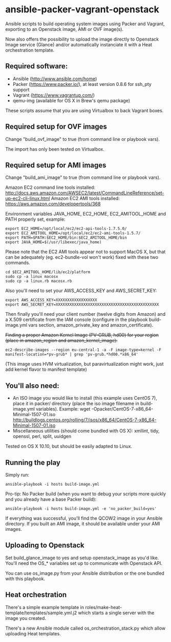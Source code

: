 # ansible-packer-vagrant-openstack

Ansible scripts to build operating system images using Packer and Vagrant, 
exporting to an Openstack image, AMI or OVF image(s).

Now also offers the possibility to upload the image directly to Openstack
Image service (Glance) and/or automatically instanciate it with a
Heat orchestration template.

## Required software:

- Ansible (http://www.ansible.com/home)
- Packer (https://www.packer.io/), at least version 0.8.6 for ssh_pty support
- Vagrant (https://www.vagrantup.com/)
- qemu-img (available for OS X in Brew's qemu package)

These scripts assume that you are using Virtualbox to back Vagrant boxes.

## Required setup for OVF images

Change "build_ovf_image" to true (from command line or playbook vars).

The import has only been tested on Virtualbox.

## Required setup for AMI images

Change "build_ami_image" to true (from command line or playbook vars).

Amazon EC2 command line tools installed: http://docs.aws.amazon.com/AWSEC2/latest/CommandLineReference/set-up-ec2-cli-linux.html
Amazon EC2 AMI tools installed: https://aws.amazon.com/developertools/368

Environment variables JAVA_HOME, EC2_HOME, EC2_AMITOOL_HOME and PATH properly set, 
example:

```
export EC2_HOME=/opt/local/ec2/ec2-api-tools-1.7.5.0/
export EC2_AMITOOL_HOME=/opt/local/ec2/ec2-ami-tools-1.5.7/
export PATH=$PATH:$EC2_HOME/bin:$EC2_AMITOOL_HOME/bin
export JAVA_HOME=$(/usr/libexec/java_home)
```

Please note that the EC2 AMI tools appear not to support MacOS X, but that can be
adequately (eg. ec2-bundle-vol won't work) fixed with these two commands.

```
cd $EC2_AMITOOL_HOME/lib/ec2/platform
sudo cp -a linux macosx
sudo cp -a linux.rb macosx.rb
```

Also you'll need to set your AWS_ACCESS_KEY and AWS_SECRET_KEY:

```
export AWS_ACCESS_KEY=XXXXXXXXXXXXXXXXXX
export AWS_SECRET_KEY=XXXXXXXXXXXXXXXXXXXXXXXXXXXXXXXXXXXXXXXXXXXXX
```

Then finally you'll need your client number (twelve digits from Amazon) and a X.509 
certificate from the IAM console (configure in the playbook build-image.yml vars 
section, amazon_private_key and amazon_certificate).

~~Finding a proper Amazon Kernel Image (PV-GRUB, hd00) for your region (place in amazon_region 
and amazon_kernel_image):~~
```
ec2-describe-images --region eu-central-1 -a -F image-type=kernel -F manifest-location=*pv-grub* | grep 'pv-grub.*hd00.*x86_64'
```
(This image uses HVM virtualization, but paravirtualization might work, just add kernel flavor
to manifest template)

## You'll also need:

- An ISO image you would like to install (this example uses CentOS 7), place 
  it in packer/ directory (place the iso image filename in build-image.yml variables).
  Example: 
  wget -Opacker/CentOS-7-x86_64-Minimal-1507-01.iso http://buildlogs.centos.org/rolling/7/isos/x86_64/CentOS-7-x86_64-Minimal-1507-01.iso
- Miscellaneous utilities (should come bundled with OS X): xmllint, tidy,
  openssl, perl, split, uuidgen

Tested on OS X 10.10, but should be easily adapted to Linux.

## Running the play

Simply run:
```
ansible-playbook -i hosts build-image.yml
```

Pro-tip: No Packer build (when you want to debug your scripts more quickly and you
already have a base Packer build):
```
ansible-playbook -i hosts build-image.yml -e 'no_packer_build=yes'
```

If everything was successful, you'll find the QCOW2 image in your Ansible directory.
If you built an AMI image, it should be available under your AMI images.

## Uploading to Openstack

Set build_glance_image to yes and setup openstack_image as you'd like. You'll
need the OS_* variables set up to communicate with Openstack API.

You can use os_image.py from your Ansible distribution or the one bundled
with this playbook.

## Heat orchestration

There's a simple example template in roles/make-heat-template/templates/sample.yml.j2
which starts a single server with the image you created. 

There's a new Ansible module called os_orchestration_stack.py which allow uploading
Heat templates.